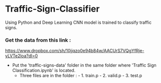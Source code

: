 # Traffic-Sign-Classifier
Using Python and Deep Learning CNN model is trained to classify traffic signs.

### Get the data from this link : 
https://www.dropbox.com/sh/10jjqzo0e94b84w/AACUrS7VQgYfRje-yLVTe2loa?dl=0

- Put the 'traffic-signs-data' folder in the same folder where 'Traffic Sign Classification.ipynb' is located.
  - Three files are in the folder : 
                                    - 1. train.p
                                    - 2. valid.p
                                    - 3. test.p
